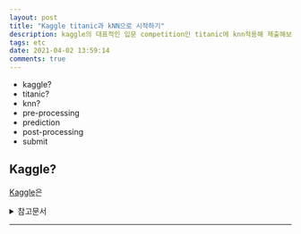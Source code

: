 ```yaml
---
layout: post
title: "Kaggle titanic과 kNN으로 시작하기"
description: kaggle의 대표적인 입문 competition인 titanic에 knn적용해 제출해보기
tags: etc
date: 2021-04-02 13:59:14
comments: true
---
```


- kaggle?
- titanic?
- knn?
- pre-processing
- prediction
- post-processing
- submit

## Kaggle?

[Kaggle](https://www.kaggle.com/)은 

<details>
<summary>참고문서</summary>
<div markdown="1">

- https://baked-corn.tistory.com/52
- 

</div>
</details>

---

<script id="dsq-count-scr" src="//msc9533.disqus.com/count.js" async></script>


